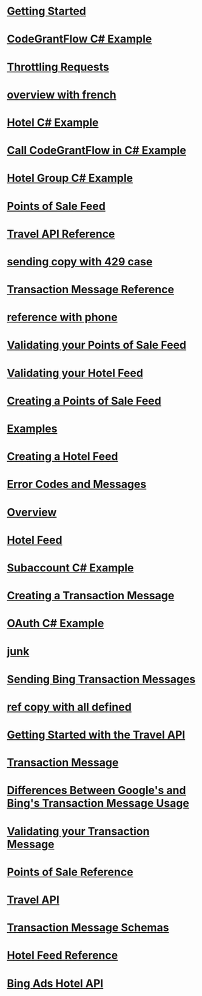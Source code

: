 # [Getting Started](getting-started.md)
# [CodeGrantFlow C# Example](codegrantflow-csharp-example.md)
# [Throttling Requests](throttling-requests.md)
# [overview with french](overview-with-french.md)
# [Hotel C# Example](hotel-csharp-example.md)
# [Call CodeGrantFlow in C# Example](call-codegrantflow-in-csharp-example.md)
# [Hotel Group C# Example](hotel-group-csharp-example.md)
# [Points of Sale Feed](points-of-sale-feed.md)
# [Travel API Reference](travel-api-reference.md)
# [sending copy with 429 case](sending-copy-with-429-case.md)
# [Transaction Message Reference](transaction-message-reference.md)
# [reference with phone](reference-with-phone.md)
# [Validating your Points of Sale Feed](validating-your-points-of-sale-feed.md)
# [Validating your Hotel Feed](validating-your-hotel-feed.md)
# [Creating a Points of Sale Feed](creating-a-points-of-sale-feed.md)
# [Examples](examples.md)
# [Creating a Hotel Feed](creating-a-hotel-feed.md)
# [Error Codes and Messages](error-codes-and-messages.md)
# [Overview](overview.md)
# [Hotel Feed](hotel-feed.md)
# [Subaccount C# Example](subaccount-csharp-example.md)
# [Creating a Transaction Message](creating-a-transaction-message.md)
# [OAuth C# Example](oauth-csharp-example.md)
# [junk](junk.md)
# [Sending Bing Transaction Messages](sending-bing-transaction-messages.md)
# [ref copy with all defined](ref-copy-with-all-defined.md)
# [Getting Started with the Travel API](getting-started-with-the-travel-api.md)
# [Transaction Message](transaction-message.md)
# [Differences Between Google's and Bing's Transaction Message Usage](differences-between-google-s-and-bing-s-transaction-message-usage.md)
# [Validating your Transaction Message](validating-your-transaction-message.md)
# [Points of Sale Reference](points-of-sale-reference.md)
# [Travel API](travel-api.md)
# [Transaction Message Schemas](transaction-message-schemas.md)
# [Hotel Feed Reference](hotel-feed-reference.md)
# [Bing Ads Hotel API](bing-ads-hotel-api.md)
